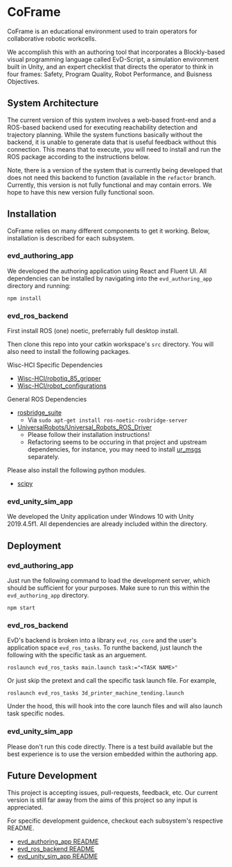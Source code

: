 # CoFrame
CoFrame is an educational environment used to train operators
for collaborative robotic workcells.

We accomplish this with an authoring tool that incorporates a Blockly-based visual
programming language called EvD-Script, a simulation environment built in Unity,
and an expert checklist that directs the operator to think in four frames:
Safety, Program Quality, Robot Performance, and Buisness Objectives.

## System Architecture
The current version of this system involves a web-based front-end and a ROS-based backend used for executing reachability detection and trajectory planning. While the system functions basically without the backend, it is unable to generate data that is useful feedback without this connection. This means that to execute, you will need to install and run the ROS package according to the instructions below. 

Note, there is a version of the system that is currently being developed that does not need this backend to function (available in the `refactor` branch. Currently, this version is not fully functional and may contain errors. We hope to have this new version fully functional soon.


## Installation
CoFrame relies on many different components to get it working. Below,
installation is described for each subsystem.

### evd_authoring_app
We developed the authoring application using React and Fluent UI. All dependencies
can be installed by navigating into the `evd_authoring_app` directory and running:

```
npm install
```

### evd_ros_backend
First install ROS (one) noetic, preferrably full desktop install.

Then clone this repo into your catkin workspace's `src` directory. You will also need to
install the following packages.

Wisc-HCI Specific Dependencies
- [Wisc-HCI/robotiq_85_gripper](https://github.com/Wisc-HCI/robotiq_85_gripper)
- [Wisc-HCI/robot_configurations](https://github.com/Wisc-HCI/robot_configurations)

General ROS Dependencies
- [rosbridge_suite](http://wiki.ros.org/rosbridge_suite)
    - Via `sudo apt-get install ros-noetic-rosbridge-server`
- [UniversalRobots/Universal_Robots_ROS_Driver](https://github.com/UniversalRobots/Universal_Robots_ROS_Driver)
    - Please follow their installation instructions!
    - Refactoring seems to be occuring in that project and upstream dependencies, for instance, you may need to install [ur_msgs](http://wiki.ros.org/ur_msgs) separately.

Please also install the following python modules.

- [scipy](https://pypi.org/project/scipy/)

### evd_unity_sim_app
We developed the Unity application under Windows 10 with Unity 2019.4.5f1. All
dependencies are already included within the directory.

## Deployment

### evd_authoring_app
Just run the following command to load the development server, which should be
sufficient for your purposes. Make sure to run this within the `evd_authoring_app` directory.

```
npm start
```

### evd_ros_backend
EvD's backend is broken into a library `evd_ros_core` and the user's application space `evd_ros_tasks`. 
To runthe backend, just launch the following with the specific task as an arguement.

```
roslaunch evd_ros_tasks main.launch task:="<TASK NAME>"
```

Or just skip the pretext and call the specific task launch file. For example,

```
roslaunch evd_ros_tasks 3d_printer_machine_tending.launch
```

Under the hood, this will hook into the core launch files and will also launch task specific nodes.

### evd_unity_sim_app
Please don't run this code directly. There is a test build available but the best
experience is to use the version embedded within the authoring app.

## Future Development
This project is accepting issues, pull-requests, feedback, etc. Our current version
is still far away from the aims of this project so any input is appreciated.

For specific development guidence, checkout each subsystem's respective README.
- [evd_authoring_app README](./evd_authoring_app/README.md)
- [evd_ros_backend README](./evd_ros_backend/README.md)
- [evd_unity_sim_app README](./evd_unity_sim_app/README.md)
